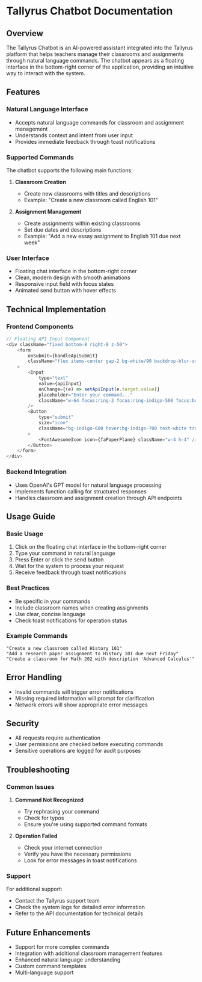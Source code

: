 # Tallyrus Chatbot Documentation

## Overview

The Tallyrus Chatbot is an AI-powered assistant integrated into the Tallyrus platform that helps teachers manage their classrooms and assignments through natural language commands. The chatbot appears as a floating interface in the bottom-right corner of the application, providing an intuitive way to interact with the system.

## Features

### Natural Language Interface

-   Accepts natural language commands for classroom and assignment management
-   Understands context and intent from user input
-   Provides immediate feedback through toast notifications

### Supported Commands

The chatbot supports the following main functions:

1. **Classroom Creation**

    - Create new classrooms with titles and descriptions
    - Example: "Create a new classroom called English 101"

2. **Assignment Management**
    - Create assignments within existing classrooms
    - Set due dates and descriptions
    - Example: "Add a new essay assignment to English 101 due next week"

### User Interface

-   Floating chat interface in the bottom-right corner
-   Clean, modern design with smooth animations
-   Responsive input field with focus states
-   Animated send button with hover effects

## Technical Implementation

### Frontend Components

```javascript
// Floating API Input Component
<div className="fixed bottom-8 right-8 z-50">
    <form
        onSubmit={handleApiSubmit}
        className="flex items-center gap-2 bg-white/90 backdrop-blur-sm p-4 rounded-lg shadow-lg hover:shadow-xl transition-all duration-300 border border-gray-200"
    >
        <Input
            type="text"
            value={apiInput}
            onChange={(e) => setApiInput(e.target.value)}
            placeholder="Enter your command..."
            className="w-64 focus:ring-2 focus:ring-indigo-500 focus:border-indigo-500 transition-all duration-200"
        />
        <Button
            type="submit"
            size="icon"
            className="bg-indigo-600 hover:bg-indigo-700 text-white transition-all duration-200 hover:scale-110 hover:shadow-lg"
        >
            <FontAwesomeIcon icon={faPaperPlane} className="w-4 h-4" />
        </Button>
    </form>
</div>
```

### Backend Integration

-   Uses OpenAI's GPT model for natural language processing
-   Implements function calling for structured responses
-   Handles classroom and assignment creation through API endpoints

## Usage Guide

### Basic Usage

1. Click on the floating chat interface in the bottom-right corner
2. Type your command in natural language
3. Press Enter or click the send button
4. Wait for the system to process your request
5. Receive feedback through toast notifications

### Best Practices

-   Be specific in your commands
-   Include classroom names when creating assignments
-   Use clear, concise language
-   Check toast notifications for operation status

### Example Commands

```
"Create a new classroom called History 101"
"Add a research paper assignment to History 101 due next Friday"
"Create a classroom for Math 202 with description 'Advanced Calculus'"
```

## Error Handling

-   Invalid commands will trigger error notifications
-   Missing required information will prompt for clarification
-   Network errors will show appropriate error messages

## Security

-   All requests require authentication
-   User permissions are checked before executing commands
-   Sensitive operations are logged for audit purposes

## Troubleshooting

### Common Issues

1. **Command Not Recognized**

    - Try rephrasing your command
    - Check for typos
    - Ensure you're using supported command formats

2. **Operation Failed**
    - Check your internet connection
    - Verify you have the necessary permissions
    - Look for error messages in toast notifications

### Support

For additional support:

-   Contact the Tallyrus support team
-   Check the system logs for detailed error information
-   Refer to the API documentation for technical details

## Future Enhancements

-   Support for more complex commands
-   Integration with additional classroom management features
-   Enhanced natural language understanding
-   Custom command templates
-   Multi-language support
